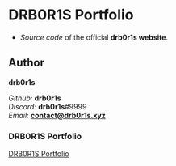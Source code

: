 # DRB0R1S Portfolio

- *Source code* of the official **drb0r1s website**.

## Author

**drb0r1s**

*Github:* **drb0r1s**<br>
*Discord:* **drb0r1s**#9999<br>
*Email:* **contact@drb0r1s.xyz**

### DRB0R1S Portfolio

[DRB0R1S Portfolio](https://drb0r1s.xyz/)
